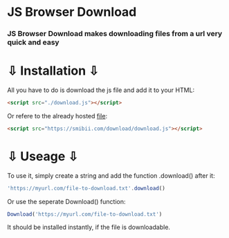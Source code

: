 # JS Browser Download


### JS Browser Download makes downloading files from a url very quick and easy


# ⇩ Installation ⇩

All you have to do is download the js file and add it to your HTML:
```html
<script src="./download.js"></script>
```

Or refere to the already hosted [file](https://smibii.com/download/download.js):
```html
<script src="https://smibii.com/download/download.js"></script>
```


# ⇩ Useage ⇩

To use it, simply create a string and add the function .download() after it:
```js
'https://myurl.com/file-to-download.txt'.download()
```

Or use the seperate Download() function:
```js
Download('https://myurl.com/file-to-download.txt')
```

It should be installed instantly, if the file is downloadable.
